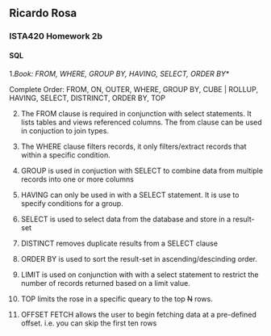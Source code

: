 ## Ricardo Rosa

### ISTA420 Homework 2b

#### SQL






1.*Book: FROM, WHERE, GROUP BY, HAVING, SELECT, ORDER BY** 

   Complete Order: FROM, ON, OUTER, WHERE, GROUP BY, CUBE | ROLLUP, HAVING, SELECT, DISTRINCT, ORDER BY, TOP

2. The FROM clause is required in conjunction with select statements. It lists tables and views referenced columns. The from clause can be used in conjuction to join types.   

3. The WHERE clause filters records, it only filters/extract records that within a specific condition.

4. GROUP is used in conjuction with SELECT to combine data from multiple records into one or more columns 

5. HAVING can only be used in with a SELECT statement. It is use to specify conditions for a group.

6. SELECT is used to select data from the database and store in a result-set

7. DISTINCT removes duplicate results from a SELECT clause

8. ORDER BY is used to sort the result-set in ascending/descinding order.

9. LIMIT is used on conjunction with with a select statement to restrict the number of records returned based on a limit value.

10. TOP limits the rose in a specific queary to the top ~~N~~ rows.

11. OFFSET FETCH allows the user to begin fetching data at a pre-defined offset. i.e. you can skip the first ten rows 